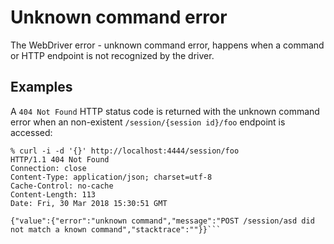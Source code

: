 # Unknown command error

The WebDriver error - unknown command error, happens when a command or HTTP endpoint is not recognized by the driver.

## Examples

A `404 Not Found` HTTP status code is returned with the unknown command error when an non-existent `/session/{session id}/foo` endpoint is accessed:

```
% curl -i -d '{}' http://localhost:4444/session/foo
HTTP/1.1 404 Not Found
Connection: close
Content-Type: application/json; charset=utf-8
Cache-Control: no-cache
Content-Length: 113
Date: Fri, 30 Mar 2018 15:30:51 GMT

{"value":{"error":"unknown command","message":"POST /session/asd did not match a known command","stacktrace":""}}```
